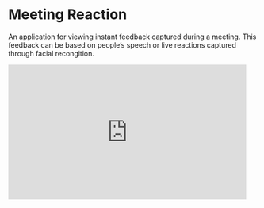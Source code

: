 # Meeting Reaction
An application for viewing instant feedback captured during a meeting. This feedback can be based on people’s speech or live reactions captured through facial recongition.

<iframe src="https://giphy.com/embed/MZKh6n4CKGa50YZCSW" width="480" height="272" frameBorder="0" class="giphy-embed" allowFullScreen></iframe>